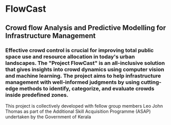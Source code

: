 # FlowCast
## Crowd flow Analysis and Predictive Modelling for Infrastructure Management

### Effective crowd control is crucial for improving total public space use and resource allocation in today's urban landscapes. The "Project FlowCast" is an all-inclusive solution that gives insights into crowd dynamics using computer vision and machine learning. The project aims to help infrastructure management with well-informed judgments by using cutting-edge methods to identify, categorize, and evaluate crowds inside predefined zones.
This project is collectively developed with fellow group members Leo John Thomas as part of the Additional Skill Acquisition Programme (ASAP) undertaken by the Government of Kerala
